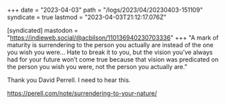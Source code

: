 +++
date = "2023-04-03"
path = "/logs/2023/04/20230403-151109"
syndicate = true
lastmod = "2023-04-03T21:12:17.076Z"

[syndicated]
mastodon = "https://indieweb.social/@acbilson/110136940230703336"
+++
"A mark of maturity is surrendering to the person you actually are instead of the one you wish you were... Hate to break it to you, but the vision you’ve always had for your future won’t come true because that vision was predicated on the person you wish you were, not the person you actually are."

Thank you David Perrell. I need to hear this.

https://perell.com/note/surrendering-to-your-nature/